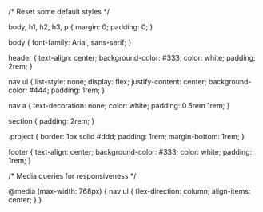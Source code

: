 /* Reset some default styles */

body,
h1,
h2,
h3,
p {
    margin: 0;
    padding: 0;
}

body {
    font-family: Arial, sans-serif;
}

header {
    text-align: center;
    background-color: #333;
    color: white;
    padding: 2rem;
}

nav ul {
    list-style: none;
    display: flex;
    justify-content: center;
    background-color: #444;
    padding: 1rem;
}

nav a {
    text-decoration: none;
    color: white;
    padding: 0.5rem 1rem;
}

section {
    padding: 2rem;
}

.project {
    border: 1px solid #ddd;
    padding: 1rem;
    margin-bottom: 1rem;
}

footer {
    text-align: center;
    background-color: #333;
    color: white;
    padding: 1rem;
}


/* Media queries for responsiveness */

@media (max-width: 768px) {
    nav ul {
        flex-direction: column;
        align-items: center;
    }
}